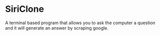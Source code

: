 # SiriClone
A terminal based program that allows you to ask the computer a question and it will generate an answer by scraping google. 
